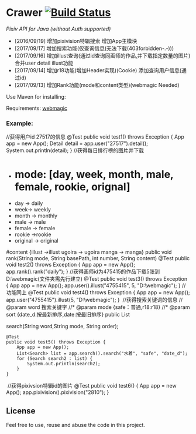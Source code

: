Crawer [![Build Status](https:/github.com/woyumen4597/crawer)](https:/github.com/woyumen4597/crawer)
======
_Pixiv API for Java (without Auth supported)_


* [2016/09/19] 增加pixivision特辑搜索 增加App主模块
* [2017/09/17] 增加搜索功能(仅查询信息(无法下载(403forbidden-.-)))
* [2017/09/16] 增加illust查询(通过id查询同画师的作品,并下载指定数量的图片) 合并user detail illust功能
* [2017/09/14] 增加r18功能(增加Header实现)(Cookie) 添加查询用户信息(通过id)
* [2017/09/13] 增加Rank功能(mode和content类型)(webmagic Needed)

Use Maven for installing:


Requirements: [webmagic](https://webmagic.io)

### Example:
  //获得用户id 27517的信息
  @Test
	public void test1() throws Exception {
		App app = new App();
		Detail detail = app.user("27517").detail();
		System.out.println(detail);
	}
  //获得每日排行榜的图片并下载
  * # mode: [day, week, month, male, female, rookie, orignal] 
  * day -> daily 
  * week-> weekly 
  * month -> monthly 
  * male -> male 
  * female -> female 
  * rookie ->rookie
  * original -> original
  
   #content 
   {illust ->illust ugoira -> ugoira manga -> manga}
  public void rank(String mode, String basePath, int number, String content)
 	@Test
	public void test2() throws Exception {
		App app = new App();
		app.rank().rank("daily");
	}
  //获得画师id为475415的作品下载5张到D:\\webmagic(文件夹需先行建立)
	@Test
	public void test3() throws Exception {
		App app = new App();
		app.user().illust("4755415", 5, "D:\\webmagic");
	}
  //功能同上
	@Test
	public void test4() throws Exception {
		App app = new App();
		app.user("4755415").illust(5, "D:\\webmagic");
	}
  //获得搜索关键词的信息
  // @param word 搜索关键字
	//* @param mode {safe：普通,r18:r18}
	//* @param sort {date_d:按最新排序,date:按最旧排序}
  public List<Search> search(String word,String mode, String order);
  
	@Test
	public void test5() throws Exception {
		App app = new App();
		List<Search> list = app.search().search("水着", "safe", "date_d");
		for (Search search2 : list) {
			System.out.println(search2);
		}
	}
  //获得pixivsion特辑id的图片
	@Test
	public void test6() {
		App app = new App();
		app.pixivision().pixivision("2810");
	}


## License

Feel free to use, reuse and abuse the code in this project.
